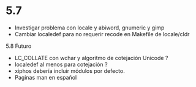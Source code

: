 
5.7
===

* Investigar problema con locale y abiword, gnumeric y gimp
* Cambiar localedef para no requerir recode en Makefile de locale/cldr

5.8
Futuro
* LC_COLLATE con wchar y algoritmo de cotejación Unicode ?
* localedef al menos para cotejación ?
* xiphos debería incluir módulos por defecto.
* Paginas man en español

